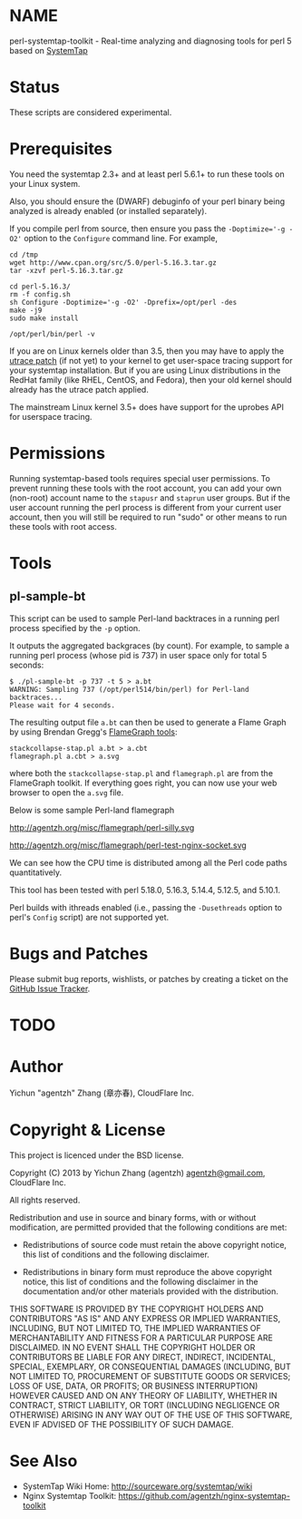 NAME
====

perl-systemtap-toolkit - Real-time analyzing and diagnosing tools for perl 5 based on [SystemTap](http://sourceware.org/systemtap/wiki)

Status
======

These scripts are considered experimental.

Prerequisites
=============

You need the systemtap 2.3+ and at least perl 5.6.1+ to run these tools on your Linux system.

Also, you should ensure the (DWARF) debuginfo of your perl binary being analyzed is already enabled (or installed separately).

If you compile perl from source, then ensure you pass the `-Doptimize='-g -O2'` option to the `Configure` command line. For example,

    cd /tmp
    wget http://www.cpan.org/src/5.0/perl-5.16.3.tar.gz
    tar -xzvf perl-5.16.3.tar.gz

    cd perl-5.16.3/
    rm -f config.sh
    sh Configure -Doptimize='-g -O2' -Dprefix=/opt/perl -des
    make -j9
    sudo make install

    /opt/perl/bin/perl -v

If you are on Linux kernels older than 3.5, then you may have to apply the [utrace patch](http://sourceware.org/systemtap/wiki/utrace) (if not yet) to your kernel to get
user-space tracing support for your systemtap installation. But if you are using Linux distributions in the RedHat family (like RHEL, CentOS, and Fedora), then your old kernel should already has the utrace patch applied.

The mainstream Linux kernel 3.5+ does have support for the uprobes API for userspace tracing.

Permissions
===========

Running systemtap-based tools requires special user permissions. To prevent running
these tools with the root account,
you can add your own (non-root) account name to the `stapusr` and `staprun` user groups.
But if the user account running the perl process is different from your current
user account, then you will still be required to run "sudo" or other means to run these tools
with root access.

Tools
=====

pl-sample-bt
------------

This script can be used to sample Perl-land backtraces in a running perl process specified by the `-p` option.

It outputs the aggregated backgraces (by count). For example,
to sample a running perl process (whose pid is 737) in user space only for total 5 seconds:

    $ ./pl-sample-bt -p 737 -t 5 > a.bt
    WARNING: Sampling 737 (/opt/perl514/bin/perl) for Perl-land backtraces...
    Please wait for 4 seconds.

The resulting output file `a.bt` can then be used to generate a Flame Graph by using Brendan Gregg's [FlameGraph tools](https://github.com/brendangregg/FlameGraph):

    stackcollapse-stap.pl a.bt > a.cbt
    flamegraph.pl a.cbt > a.svg

where both the `stackcollapse-stap.pl` and `flamegraph.pl` are from the FlameGraph toolkit.
If everything goes right, you can now use your web browser to open the `a.svg` file.

Below is some sample Perl-land flamegraph

http://agentzh.org/misc/flamegraph/perl-silly.svg

http://agentzh.org/misc/flamegraph/perl-test-nginx-socket.svg

We can see how the CPU time is distributed among all the Perl code paths quantitatively.

This tool has been tested with perl 5.18.0, 5.16.3, 5.14.4, 5.12.5, and 5.10.1.

Perl builds with ithreads enabled (i.e., passing the `-Dusethreads` option to perl's `Config` script) are not supported yet.

Bugs and Patches
================

Please submit bug reports, wishlists, or patches by creating a ticket on the [GitHub Issue Tracker](http://github.com/agentzh/perl-systemtap-toolkit/issues).

TODO
====

Author
======

Yichun "agentzh" Zhang (章亦春), CloudFlare Inc.

Copyright & License
===================

This project is licenced under the BSD license.

Copyright (C) 2013 by Yichun Zhang (agentzh) <agentzh@gmail.com>, CloudFlare Inc.

All rights reserved.

Redistribution and use in source and binary forms, with or without
modification, are permitted provided that the following conditions
are met:

* Redistributions of source code must retain the above copyright
notice, this list of conditions and the following disclaimer.

* Redistributions in binary form must reproduce the above copyright
notice, this list of conditions and the following disclaimer in the
documentation and/or other materials provided with the distribution.

THIS SOFTWARE IS PROVIDED BY THE COPYRIGHT HOLDERS AND CONTRIBUTORS
"AS IS" AND ANY EXPRESS OR IMPLIED WARRANTIES, INCLUDING, BUT NOT
LIMITED TO, THE IMPLIED WARRANTIES OF MERCHANTABILITY AND FITNESS FOR
A PARTICULAR PURPOSE ARE DISCLAIMED. IN NO EVENT SHALL THE COPYRIGHT
HOLDER OR CONTRIBUTORS BE LIABLE FOR ANY DIRECT, INDIRECT, INCIDENTAL,
SPECIAL, EXEMPLARY, OR CONSEQUENTIAL DAMAGES (INCLUDING, BUT NOT LIMITED
TO, PROCUREMENT OF SUBSTITUTE GOODS OR SERVICES; LOSS OF USE, DATA, OR
PROFITS; OR BUSINESS INTERRUPTION) HOWEVER CAUSED AND ON ANY THEORY OF
LIABILITY, WHETHER IN CONTRACT, STRICT LIABILITY, OR TORT (INCLUDING
NEGLIGENCE OR OTHERWISE) ARISING IN ANY WAY OUT OF THE USE OF THIS
SOFTWARE, EVEN IF ADVISED OF THE POSSIBILITY OF SUCH DAMAGE.

See Also
========
* SystemTap Wiki Home: http://sourceware.org/systemtap/wiki
* Nginx Systemtap Toolkit: https://github.com/agentzh/nginx-systemtap-toolkit
